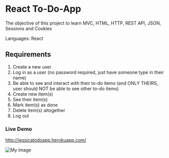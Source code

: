 # React To-Do-App
The objective of this project to learn MVC, HTML, HTTP, REST API, JSON, Sessions and Cookies

Languages: React

## Requirements
1. Create a new user
2. Log in as a user (no password required, just have someone type in their name)
3. Be able to see and interact with their to-do items (and ONLY THEIRS, user should NOT be able to see other to-do items)
4. Create new item(s)
5. See their item(s)
6. Mark item(s) as done
7. Delete item(s) altogether
8. Log out


### Live Demo
http://jessicatodoapp.herokuapp.com/

![My image](https://github.com/giocare/React-To-Do/blob/master/src/demo.gif)
